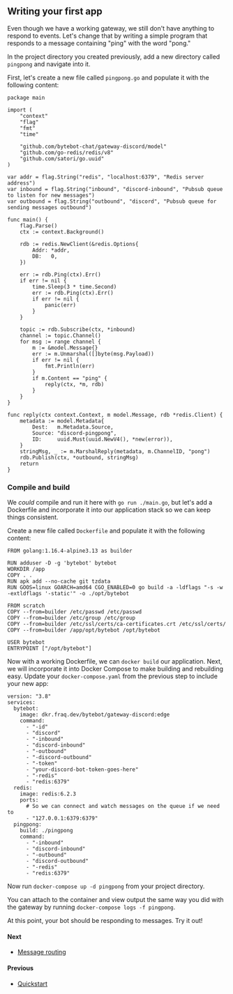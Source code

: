 ## Writing your first app

Even though we have a working gateway, we still don't have anything to respond to events. Let's change that by writing a simple program that responds to a message containing "ping" with the word "pong."

In the project directory you created previously, add a new directory called `pingpong` and navigate into it.

First, let's create a new file called `pingpong.go` and populate it with the following content:

```
package main

import (
	"context"
	"flag"
	"fmt"
	"time"

	"github.com/bytebot-chat/gateway-discord/model"
	"github.com/go-redis/redis/v8"
	"github.com/satori/go.uuid"
)

var addr = flag.String("redis", "localhost:6379", "Redis server address")
var inbound = flag.String("inbound", "discord-inbound", "Pubsub queue to listen for new messages")
var outbound = flag.String("outbound", "discord", "Pubsub queue for sending messages outbound")

func main() {
	flag.Parse()
	ctx := context.Background()

	rdb := redis.NewClient(&redis.Options{
		Addr: *addr,
		DB:   0,
	})

	err := rdb.Ping(ctx).Err()
	if err != nil {
		time.Sleep(3 * time.Second)
		err := rdb.Ping(ctx).Err()
		if err != nil {
			panic(err)
		}
	}

	topic := rdb.Subscribe(ctx, *inbound)
	channel := topic.Channel()
	for msg := range channel {
		m := &model.Message{}
		err := m.Unmarshal([]byte(msg.Payload))
		if err != nil {
			fmt.Println(err)
		}
		if m.Content == "ping" {
			reply(ctx, *m, rdb)
		}
	}
}

func reply(ctx context.Context, m model.Message, rdb *redis.Client) {
	metadata := model.Metadata{
		Dest:   m.Metadata.Source,
		Source: "discord-pingpong",
		ID:     uuid.Must(uuid.NewV4(), *new(error)),
	}
	stringMsg, _ := m.MarshalReply(metadata, m.ChannelID, "pong")
	rdb.Publish(ctx, *outbound, stringMsg)
	return
}
```

### Compile and build
We _could_ compile and run it here with `go run ./main.go`, but let's add a Dockerfile and incorporate it into our application stack so we can keep things consistent.

Create a new file called `Dockerfile` and populate it with the following content:

```
FROM golang:1.16.4-alpine3.13 as builder

RUN adduser -D -g 'bytebot' bytebot
WORKDIR /app
COPY . .
RUN apk add --no-cache git tzdata
RUN GOOS=linux GOARCH=amd64 CGO_ENABLED=0 go build -a -ldflags "-s -w -extldflags '-static'" -o ./opt/bytebot

FROM scratch
COPY --from=builder /etc/passwd /etc/passwd
COPY --from=builder /etc/group /etc/group
COPY --from=builder /etc/ssl/certs/ca-certificates.crt /etc/ssl/certs/
COPY --from=builder /app/opt/bytebot /opt/bytebot

USER bytebot
ENTRYPOINT ["/opt/bytebot"]
```

Now with a working Dockerfile, we can `docker build` our application. Next, we will incorporate it into Docker Compose to make building and rebuilding easy. Update your `docker-compose.yaml` from the previous step to include your new app:

```
version: "3.8"
services:
  bytebot:
    image: dkr.fraq.dev/bytebot/gateway-discord:edge
    command:
      - "-id"
      - "discord"
      - "-inbound"
      - "discord-inbound"
      - "-outbound"
      - "-discord-outbound"
      - "-token"
      - "your-discord-bot-token-goes-here"
      - "-redis"
      - "redis:6379"
  redis:
    image: redis:6.2.3
    ports:
      # So we can connect and watch messages on the queue if we need to
      - "127.0.0.1:6379:6379"
  pingpong:
    build: ./pingpong
    command:
      - "-inbound"
      - "discord-inbound"
      - "-outbound"
      - "discord-outbound"
      - "-redis"
      - "redis:6379"
```

Now run `docker-compose up -d pingpong` from your project directory.

You can attach to the container and view output the same way you did with the gateway by running `docker-compose logs -f pingpong`.

At this point, your bot should be responding to messages. Try it out!

#### Next
- [Message routing](message-routing.md)
#### Previous
- [Quickstart](quickstart.md)
